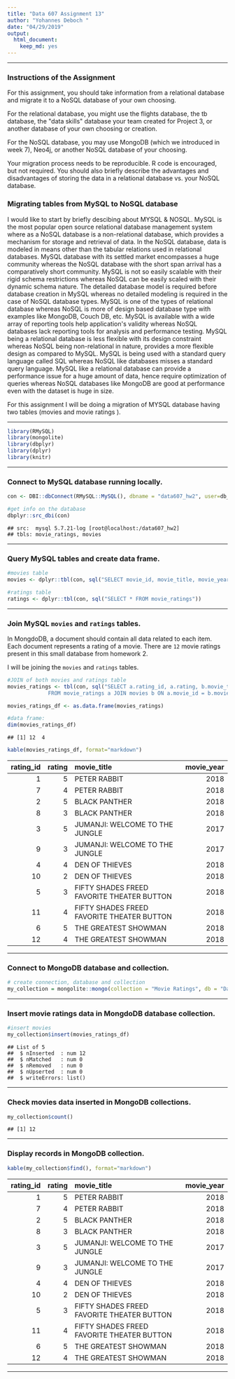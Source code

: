 ```yaml
---
title: "Data 607 Assignment 13"
author: "Yohannes Deboch "
date: "04/29/2019"
output: 
  html_document: 
    keep_md: yes
---
```


-----

###  Instructions of the Assignment 

For this assignment, you should take information from a relational database and migrate it to a NoSQL database of your own choosing. 

For the relational database, you might use the flights database, the tb database, the "data skills" database your team created for Project 3, or another database of your own choosing or creation.

For the NoSQL database, you may use MongoDB (which we introduced in week 7), Neo4j, or another NoSQL database of your choosing.

Your migration process needs to be reproducible.  R code is encouraged, but not required.  You should also briefly describe the advantages and disadvantages of storing the data in a relational database vs. your NoSQL database.

### Migrating tables from MySQL to NoSQL database

I would like to start by briefly descibing about MYSQL & NOSQL. MySQL is the most popular open source relational database management system where as a NoSQL database is a non-relational database, which provides a mechanism for storage and retrieval of data. In the NoSQL database, data is modeled in means other than the tabular relations used in relational databases. MySQL database with its settled market encompasses a huge community whereas the NoSQL database with the short span arrival has a comparatively short community.
MySQL is not so easily scalable with their rigid schema restrictions whereas NoSQL can be easily scaled with their dynamic schema nature.
The detailed database model is required before database creation in MySQL whereas no detailed modeling is required in the case of NoSQL database types.
MySQL is one of the types of relational database whereas NoSQL is more of design based database type with examples like MongoDB, Couch DB, etc.
MySQL is available with a wide array of reporting tools help application's validity whereas NoSQL databases lack reporting tools for analysis and performance testing.
MySQL being a relational database is less flexible with its design constraint whereas NoSQL being non-relational in nature, provides a more flexible design as compared to MySQL.
MySQL is being used with a standard query language called SQL whereas NoSQL like databases misses a standard query language.
MySQL like a relational database can provide a performance issue for a huge amount of data, hence require optimization of queries whereas NoSQL databases like MongoDB are good at performance even with the dataset is huge in size.


For this assignment I will be doing a migration of MYSQL database having two tables (movies and movie ratings ).

-----




```r
library(RMySQL)
library(mongolite)
library(dbplyr)
library(dplyr)
library(knitr)
```



-----

### Connect to MySQL database running locally.



```r
con <- DBI::dbConnect(RMySQL::MySQL(), dbname = "data607_hw2", user=db_user, password=db_pw)

#get info on the database
dbplyr::src_dbi(con)
```

```
## src:  mysql 5.7.21-log [root@localhost:/data607_hw2]
## tbls: movie_ratings, movies
```

-----

### Query MySQL tables and create data frame.




```r
#movies table
movies <- dplyr::tbl(con, sql("SELECT movie_id, movie_title, movie_year FROM movies"))

#ratings table
ratings <- dplyr::tbl(con, sql("SELECT * FROM movie_ratings"))
```

-----

### Join MySQL `movies` and `ratings` tables.

In MongdoDB, a document should contain all data related to each item. Each document represents a rating of a movie. There are `12` movie ratings present in this small database from homework 2.

I will be joining  the `movies` and `ratings` tables.


```r
#JOIN of both movies and ratings table
movies_ratings <- tbl(con, sql("SELECT a.rating_id, a.rating, b.movie_title, b.movie_year
             FROM movie_ratings a JOIN movies b ON a.movie_id = b.movie_id"))

movies_ratings_df <- as.data.frame(movies_ratings)

#data frame: 
dim(movies_ratings_df)
```

```
## [1] 12  4
```

```r
kable(movies_ratings_df, format="markdown")
```



| rating_id| rating|movie_title                                | movie_year|
|---------:|------:|:------------------------------------------|----------:|
|         1|      5|PETER RABBIT                               |       2018|
|         7|      4|PETER RABBIT                               |       2018|
|         2|      5|BLACK PANTHER                              |       2018|
|         8|      3|BLACK PANTHER                              |       2018|
|         3|      5|JUMANJI: WELCOME TO THE JUNGLE             |       2017|
|         9|      3|JUMANJI: WELCOME TO THE JUNGLE             |       2017|
|         4|      4|DEN OF THIEVES                             |       2018|
|        10|      2|DEN OF THIEVES                             |       2018|
|         5|      3|FIFTY SHADES FREED FAVORITE THEATER BUTTON |       2018|
|        11|      4|FIFTY SHADES FREED FAVORITE THEATER BUTTON |       2018|
|         6|      5|THE GREATEST SHOWMAN                       |       2018|
|        12|      4|THE GREATEST SHOWMAN                       |       2018|

-----

### Connect to MongoDB database and collection. 




```r
# create connection, database and collection
my_collection = mongolite::mongo(collection = "Movie Ratings", db = "Data607_Week13")
```

-----

### Insert movie ratings data in MongdoDB database collection. 



```r
#insert movies
my_collection$insert(movies_ratings_df)
```

```
## List of 5
##  $ nInserted  : num 12
##  $ nMatched   : num 0
##  $ nRemoved   : num 0
##  $ nUpserted  : num 0
##  $ writeErrors: list()
```

-----

### Check movies data inserted in MongoDB collections.




```r
my_collection$count()
```

```
## [1] 12
```

-----

### Display records in MongoDB collection.  


```r
kable(my_collection$find(), format="markdown")
```



| rating_id| rating|movie_title                                | movie_year|
|---------:|------:|:------------------------------------------|----------:|
|         1|      5|PETER RABBIT                               |       2018|
|         7|      4|PETER RABBIT                               |       2018|
|         2|      5|BLACK PANTHER                              |       2018|
|         8|      3|BLACK PANTHER                              |       2018|
|         3|      5|JUMANJI: WELCOME TO THE JUNGLE             |       2017|
|         9|      3|JUMANJI: WELCOME TO THE JUNGLE             |       2017|
|         4|      4|DEN OF THIEVES                             |       2018|
|        10|      2|DEN OF THIEVES                             |       2018|
|         5|      3|FIFTY SHADES FREED FAVORITE THEATER BUTTON |       2018|
|        11|      4|FIFTY SHADES FREED FAVORITE THEATER BUTTON |       2018|
|         6|      5|THE GREATEST SHOWMAN                       |       2018|
|        12|      4|THE GREATEST SHOWMAN                       |       2018|

-----


